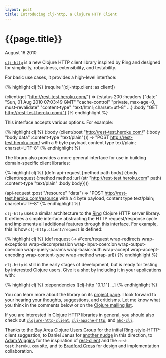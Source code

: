 ```yaml
---
layout: post
title: Introducing clj-http, a Clojure HTTP Client
---
```


# {{page.title}}

<span class="meta">August 16 2010</span>

[`clj-http`](https://github.com/getwoven/clj-http) is a new Clojure HTTP client library inspired by Ring and designed for simplicity, robustness, extensibility, and testability.

For basic use cases, it provides a high-level interface:

{% highlight clj %}
(require '[clj-http.client :as client])

(client/get "http://rest-test.heroku.com/")
=> {:status 200
    :headers {"date" "Sun, 01 Aug 2010 07:03:49 GMT"
              "cache-control" "private, max-age=0, must-revalidate"
              "content-type" "text/html; charset=utf-8"
              ...}
    :body "GET http://rest-test.heroku.com/"}
{% endhighlight %}

This interface accepts various options. For example:

{% highlight clj %}
(:body (client/post "http://rest-test.heroku.com/"
         {:body "body data" :content-type "text/plain"}))
=> "POST http://rest-test.heroku.com/ with a 9 byte payload,
    content type text/plain; charset=UTF-8"
{% endhighlight %}

The library also provides a more general interface for use in building domain-specific client libraries:

{% highlight clj %}
(defn api-request [method path body]
  (:body
    (client/request
      {:method method
       :url (str "http://rest-test.heroku.com" path)
       :content-type "text/plain"
       :body body})))

(api-request :post "/resource" "data")
=> "POST http://rest-test.heroku.com/resource with a 4 byte payload,
    content type text/plain; charset=UTF-8"
{% endhighlight %}

`clj-http` uses a similar architecture to the [Ring](http://github.com/mmcgrana/ring) Clojure HTTP server library. It defines a simple interface abstracting the HTTP request/response cycle and implements all additional features through this interface. For example, this is how `clj-http.client/request` is defined:

{% highlight clj %}
(def request
  (-> #'core/request
    wrap-redirects
    wrap-exceptions
    wrap-decompression
    wrap-input-coercion
    wrap-output-coercion
    wrap-query-params
    wrap-basic-auth
    wrap-accept
    wrap-accept-encoding
    wrap-content-type
    wrap-method
    wrap-url))
{% endhighlight %}

`clj-http` is still in the early stages of development, but is ready for testing by interested Clojure users. Give it a shot by including it in your applications with:

{% highlight clj %}
:dependencies
  [[clj-http "0.1.1"] ...]
{% endhighlight %}

You can learn more about the library on its [project page](https://github.com/getwoven/clj-http). I look forward to your hearing your thoughts, suggestions, and criticisms. Let me know what you think in the comments below or on the [Clojure mailing list](http://groups.google.com/group/clojure).

If you are interested in Clojure HTTP libraries in general, you should also check out [`clojure-http-client`](http://github.com/technomancy/clojure-http-client), [`clj-apache-http`](http://github.com/rnewman/clj-apache-http), and [`ahc-clj`](http://github.com/neotyk/ahc-clj).

Thanks to the [Bay Area Clojure Users Group](http://www.meetup.com/The-Bay-Area-Clojure-User-Group/) for the initial Ring-style-HTTP-client suggestion, to Daniel Janus for [another nudge](http://groups.google.com/group/ring-clojure/browse_thread/thread/c86557f0cd0b7a02) in this direction, to [Adam Wiggins](http://adam.heroku.com/) for the inspiration of [rest-client](http://rdoc.info/projects/archiloque/rest-client) and the `rest-test.heroku.com` site, and to [Bradford Cross](http://measuringmeasures.com/) for design and implementation collaboration. 
